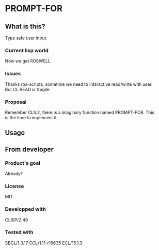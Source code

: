 # PROMPT-FOR
## What is this?
Type safe user input.
### Current lisp world
Now we get ROSWELL.

### Issues
Thanks ros-scripts, sometime we need to intaractive read/write with user.
But CL:READ is fragile.

### Proposal
Remember CLtL2, there is a imaginary function named PROMPT-FOR.
This is the time to implement it.

## Usage

## From developer

### Product's goal
Already?
### License
MIT
### Developped with
CLISP/2.49
### Tested with
SBCL/1.3.17
CCL/1.11-r16635
ECL/16.1.3

